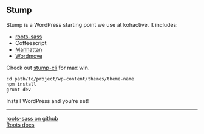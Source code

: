 Stump
---

Stump is a WordPress starting point we use at kohactive. It includes:

* [roots-sass](https://github.com/roots/roots-sass)
* Coffeescript
* [Manhattan](https://github.com/kohactive/manhattan/)
* [Wordmove](https://github.com/welaika/wordmove)

Check out [stump-cli](https://github.com/kohactive/stump-cli) for max win.

```
cd path/to/project/wp-content/themes/theme-name
npm install
grunt dev
```

Install WordPress and you're set!

---

[roots-sass on github](https://github.com/roots/roots-sass)  
[Roots docs](http://roots.io/docs/)